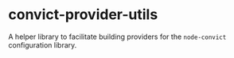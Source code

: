 # convict-provider-utils
A helper library to facilitate building providers for the `node-convict` configuration library. 
